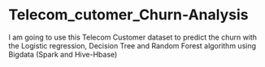 # Telecom_cutomer_Churn-Analysis
I am going to use this Telecom Customer dataset to predict the churn with the Logistic regression, Decision Tree and Random Forest algorithm using Bigdata (Spark and Hive-Hbase)

